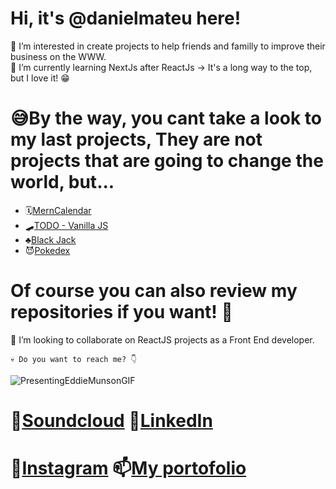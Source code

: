 

# Hi, it's @danielmateu here! 



🐶 I’m interested in create projects to help friends and familly to improve their business on the WWW.  
🌱 I’m currently learning NextJs after ReactJs -> It's a long way to the top, but I love it! 😁
# 😅By the way, you cant take a look to my last projects, They are not projects that are going to change the world, but...

- 🗓️[MernCalendar](https://mern-calendar-dmateu.herokuapp.com) 
- 🛹[TODO - Vanilla JS](https://danielmateu.github.io/TODO-webpack---Vanilla-JS/) 
- ♣️[Black Jack](https://black-jack-seven.vercel.app/) 
- 😈[Pokedex](https://pokemon-static-ngdj275rn-danielmateu.vercel.app/)

# Of course you can also review my repositories if you want! 🥰

👾 I’m looking to collaborate on ReactJS projects as a Front End developer.


````
💀 Do you want to reach me? 👇
````
![PresentingEddieMunsonGIF](https://user-images.githubusercontent.com/76947258/194179021-4129d525-13ce-4ee5-be6f-295677bc7668.gif)

# 🎵[Soundcloud](https://soundcloud.com/danielmateupardo) 👻[LinkedIn](https://www.linkedin.com/in/daniel-mateu-pardo/)

# 🥨[Instagram](https://www.instagram.com/danimateu86/) 📫[My portofolio](https://www.danielmateu.es)





<!---
danielmateu/danielmateu is a ✨ special ✨ repository because its `README.md` (this file) appears on your GitHub profile.
You can click the Preview link to take a look at your changes.
--->
